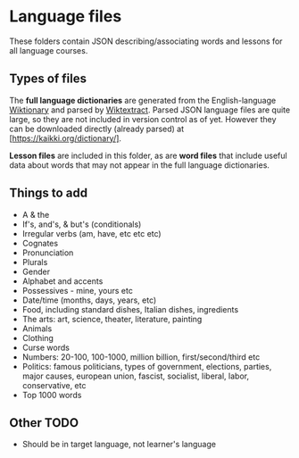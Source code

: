 # Language files

These folders contain JSON describing/associating words and lessons for all language courses.

## Types of files

The **full language dictionaries** are generated from the English-language [Wiktionary](https://en.wiktionary.org/) and parsed by [Wiktextract](https://github.com/tatuylonen/wiktextract). Parsed JSON language files are quite large, so they are not included in version control as of yet. However they can be downloaded directly (already parsed) at [https://kaikki.org/dictionary/].

**Lesson files** are included in this folder, as are **word files** that include useful data about words that may not appear in the full language dictionaries.

## Things to add

- A & the
- If's, and's, & but's (conditionals)
- Irregular verbs (am, have, etc etc etc)
- Cognates
- Pronunciation
- Plurals
- Gender
- Alphabet and accents
- Possessives - mine, yours etc
- Date/time (months, days, years, etc)
- Food, including standard dishes, Italian dishes, ingredients
- The arts: art, science, theater, literature, painting
- Animals
- Clothing
- Curse words
- Numbers: 20-100, 100-1000, million billion, first/second/third etc
- Politics: famous politicians, types of government, elections, parties, major causes, european union, fascist, socialist, liberal, labor, conservative, etc
- Top 1000 words

## Other TODO

- Should be in target language, not learner's language

